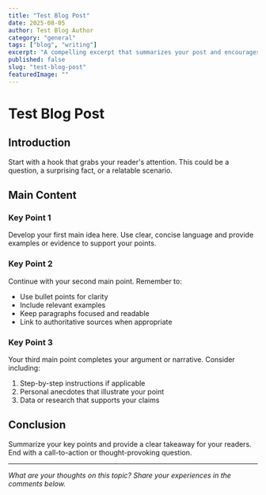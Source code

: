 ```yaml
---
title: "Test Blog Post"
date: 2025-08-05
author: Test Blog Author
category: "general"
tags: ["blog", "writing"]
excerpt: "A compelling excerpt that summarizes your post and encourages readers to continue."
published: false
slug: "test-blog-post"
featuredImage: ""
---
```


# Test Blog Post

## Introduction

Start with a hook that grabs your reader's attention. This could be a question, a surprising fact, or a relatable scenario.

## Main Content

### Key Point 1

Develop your first main idea here. Use clear, concise language and provide examples or evidence to support your points.

### Key Point 2

Continue with your second main point. Remember to:

- Use bullet points for clarity
- Include relevant examples
- Keep paragraphs focused and readable
- Link to authoritative sources when appropriate

### Key Point 3

Your third main point completes your argument or narrative. Consider including:

1. Step-by-step instructions if applicable
2. Personal anecdotes that illustrate your point
3. Data or research that supports your claims

## Conclusion

Summarize your key points and provide a clear takeaway for your readers. End with a call-to-action or thought-provoking question.

---

*What are your thoughts on this topic? Share your experiences in the comments below.*
